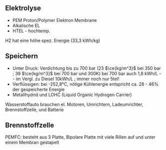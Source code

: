 ## Elektrolyse
- PEM Proton/Polymer Elektron Membrane
- Alkalische EL
- HTEL - hochtemp.

H2 hat eine höhe spez. Energie (33,3 kWh/kg)

## Speichern
- Unter Druck: Verdichtung bis zu 700 bar (23 $\ce{kg/m^3}$ bei 350 bar ; 39 $\ce{kg/m^3}$ bei 700 bar und 300K)
  bei 700 bar auch 1,8 kWh/L -- im Vergl. zu Diesel 10kWh/L ; immer noch nur 5tel!
- Verflüssigen: bei -252,8°C, nötige Kühlenergie entspricht ca. 28 - 46% der gespeicherte Energie
- Metallhydrid und LOHC (Liquid Organic Hydrogen Carrier)

Wasserstoffauto
	brauchen el. Motoren, Umrichtern, Ladeumrichter, Brennstoffzelle, und Batterie
## Brennstoffzelle
PEMFC: besteht aus 3 Platte, Bipolare Platte mit viele Rillen auf und unter einem Membran gestapelt